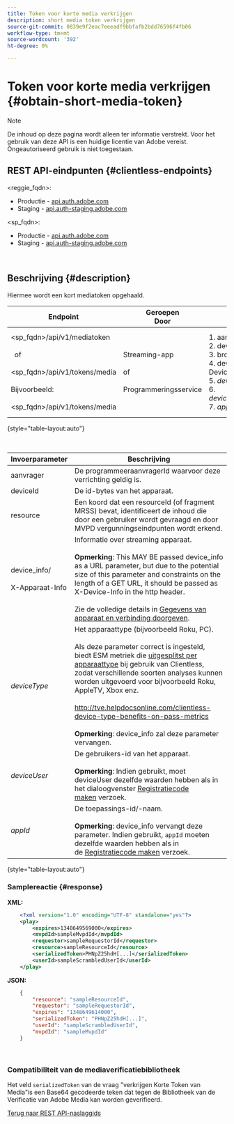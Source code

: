 ```yaml
---
title: Token voor korte media verkrijgen
description: short media token verkrijgen
source-git-commit: 0839e9f2eac7eeeadf9bbfafb2bdd76596f4fb06
workflow-type: tm+mt
source-wordcount: '392'
ht-degree: 0%

---
```



# Token voor korte media verkrijgen {#obtain-short-media-token}

>[!NOTE]
>
>De inhoud op deze pagina wordt alleen ter informatie verstrekt. Voor het gebruik van deze API is een huidige licentie van Adobe vereist. Ongeautoriseerd gebruik is niet toegestaan.

## REST API-eindpunten {#clientless-endpoints}

&lt;reggie_fqdn>:

* Productie - [api.auth.adobe.com](http://api.auth.adobe.com/)
* Staging - [api.auth-staging.adobe.com](http://api.auth-staging.adobe.com/)

&lt;sp_fqdn>:

* Productie - [api.auth.adobe.com](http://api.auth.adobe.com/)
* Staging - [api.auth-staging.adobe.com](http://api.auth-staging.adobe.com/)

</br>

## Beschrijving {#description}

Hiermee wordt een kort mediatoken opgehaald.  

| Endpoint | Geroepen  </br>Door | Invoer   </br>Params | HTTP  </br>Methode | Antwoord | HTTP  </br>Antwoord |
| --- | --- | --- | --- | --- | --- |
| &lt;sp_fqdn>/api/v1/mediatoken</br></br>  of</br></br>&lt;sp_fqdn>/api/v1/tokens/media</br></br>Bijvoorbeeld:</br></br>&lt;sp_fqdn>/api/v1/tokens/media | Streaming-app</br></br>of</br></br>Programmeringsservice | 1. aanvrager (verplicht)</br>2.  deviceId (verplicht)</br>3.  bron (verplicht)</br>4.  device_info/X-Device-Info (verplicht)</br>5.  _deviceType_</br> 6.  _deviceUser_ (Afgekeurd)</br>7.  _appId_ (Afgekeurd) | GET | XML of JSON met een Base64-gecodeerde media-token of foutdetails als dit niet lukt. | 200 - Succes  </br>403 - Geen succes |

{style=&quot;table-layout:auto&quot;}

<!--
| Endpoint | Called  </br>By | Input   </br>Params | HTTP  </br>Method | Response | HTTP  </br>Response |
| --- | --- | --- | --- | --- | --- |
| `<SP_FQDN>/api/v1/mediatoken`</br></br>  or</br></br>`<SP_FQDN>/api/v1/tokens/media`</br></br>For example:</br></br>`<SP_FQDN>/api/v1/tokens/media` | Streaming App</br></br>or</br></br>Programmer Service | <ol><li>requestor (Mandatory)</l><li>deviceId (Mandatory)</li><li>resource (Mandatory)</li><li>device_info/X-Device-Info (Mandatory)</li><li>_deviceType_</li><li>_deviceUser_ (Deprecated)</li><li>_appId_ (Deprecated)</li></ol> | GET | XML or JSON containing an Base64 encoded media token or error details if unsuccessful. | 200 - Success  </br>403 - No Success |
-->

</br>

| Invoerparameter | Beschrijving |
| --- | --- |
| aanvrager | De programmeeraanvragerId waarvoor deze verrichting geldig is. |
| deviceId | De id-bytes van het apparaat. |
| resource | Een koord dat een resourceId (of fragment MRSS) bevat, identificeert de inhoud die door een gebruiker wordt gevraagd en door MVPD vergunningseindpunten wordt erkend. |
| device_info/</br></br>X-Apparaat-Info | Informatie over streaming apparaat.</br></br>**Opmerking**: This MAY BE passed device_info as a URL parameter, but due to the potential size of this parameter and constraints on the length of a GET URL, it should be passed as X-Device-Info in the http header. </br></br>Zie de volledige details in [Gegevens van apparaat en verbinding doorgeven](http://tve.helpdocsonline.com/passing-device-information). |
| _deviceType_ | Het apparaattype (bijvoorbeeld Roku, PC).</br></br>Als deze parameter correct is ingesteld, biedt ESM metriek die [uitgesplitst per apparaattype](http://tve.helpdocsonline.com/esm-overview$clientless_device_type) bij gebruik van Clientless, zodat verschillende soorten analyses kunnen worden uitgevoerd voor bijvoorbeeld Roku, AppleTV, Xbox enz.</br></br>http://tve.helpdocsonline.com/clientless-device-type-benefits-on-pass-metrics </br></br>**Opmerking**: device_info zal deze parameter vervangen. |
| _deviceUser_ | De gebruikers-id van het apparaat.</br></br>**Opmerking**: Indien gebruikt, moet deviceUser dezelfde waarden hebben als in het dialoogvenster [Registratiecode maken](http://tve.helpdocsonline.com/registration-code-request) verzoek. |
| _appId_ | De toepassings-id/-naam. </br></br>**Opmerking**: device_info vervangt deze parameter. Indien gebruikt, `appId` moeten dezelfde waarden hebben als in de [Registratiecode maken](http://tve.helpdocsonline.com/create-registration-page-/-login-uri) verzoek. |

{style=&quot;table-layout:auto&quot;}

### Samplereactie {#response}

**XML:**

```XML
    <?xml version="1.0" encoding="UTF-8" standalone="yes"?>
    <play>
        <expires>1348649569000</expires>
        <mvpdId>sampleMvpdId</mvpdId>
        <requestor>sampleRequestorId</requestor>
        <resource>sampleResourceId</resource>
        <serializedToken>PHNpZ25hdH[...]</serializedToken>
        <userId>sampleScrambledUserId</userId>
    </play>
```



**JSON:**

```JSON
    {
        "resource": "sampleResourceId",
        "requestor": "sampleRequestorId",
        "expires": "1348649614000",
        "serializedToken": "PHNpZ25hdH[...]",
        "userId": "sampleScrambledUserId",
        "mvpdId": "sampleMvpdId"
    }
```

 

### Compatibiliteit van de mediaverificatiebibliotheek

Het veld `serializedToken` van de vraag &quot;verkrijgen Korte Token van Media&quot;is een Base64 gecodeerde teken dat tegen de Bibliotheek van de Verificatie van Adobe Media kan worden geverifieerd.

[Terug naar REST API-naslaggids](http://tve.helpdocsonline.com/rest-api-reference)
